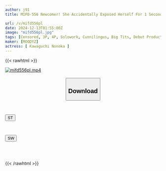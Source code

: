 ```yaml
---
author: j91
title: MIFD-556 Newcomer! She Accidentally Exposed Herself For 1 Second While Streaming On SNS! Please Make This Inverted Nipple Erect! A Cute Smiling College Student Makes Her AV Debut With Her Breasts And Pussy Exposed! Nonoka Kawaguchi

url: /v/mifd556pl
date: 2024-12-13T01:55:00Z
image: "mifd556pl.jpg"
tags: [Censored, 3P, 4P, Solowork, Cunnilingus, Big Tits, Debut Production, Squirting	]
maker: [MOODYZ]
actress: [ Kawaguchi Nonoka ]
---
```



{{< rawhtml >}}

<div class="video" data-videoid="qlLp33kgjJHzmzJ">
    <a href="javascript:;">
        <img src="/v/mifd556pl/mifd556pl.jpg" width="WIDTH" height="HEIGHT" alt="mifd556pl.mp4" loading="lazy">
    </a>
</div>

<script type="text/javascript" src="https://j91.asia/asset/on-demand-st.js"></script>

<br>
  <link rel="stylesheet" href="https://j91.asia/asset/bs5.css">
  
  <center>
  <button class="btn btn-primary" type="button" data-bs-toggle="collapse" data-bs-target=".multi-collapse" aria-expanded="false" aria-controls="multiCollapseExample1 multiCollapseExample2"><h2>Download</h2></button></center>
</p>
<div class="row">
  <div class="col">
    <div class="collapse multi-collapse" id="multiCollapseExample1">
      <div class="card card-body">
	      	      <br>
<div class="buttons">  
<p><a href="/v/mifd556pl/st.html" target="_blank"><button class="btn-hover color-3"><i class="fa fa-download"></i> ST</button></a></p></div>
    </div>
  </div>
</div>
  <div class="col">
    <div class="collapse multi-collapse" id="multiCollapseExample2">
      <div class="card card-body">
	      <br>
<div class="buttons">
<p><a href="/v/mifd556pl/sw.html" target="_blank"><button class="btn-hover color-2"><i class="fa fa-download"></i> SW</button></a></p></div>
<br><br>
      </div>
    </div>
  </div>
</div>

{{< /rawhtml >}}